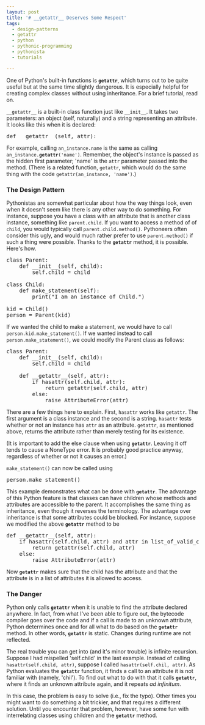 ```yaml
---
layout: post
title: '# __getattr__ Deserves Some Respect'
tags:
  - design-patterns
  - getattr
  - python
  - pythonic-programming
  - pythonista
  - tutorials

---
```


One of Python's built-in functions is <code>__getattr__</code>, which turns out to be quite useful but at the same time slightly dangerous. It is especially helpful for creating complex classes without using inheritance. For a brief tutorial, read on.

<!--more--><code>__getattr__</code> is a built-in class function just like <code>__init__</code>. It takes two parameters: an object (self, naturally) and a string representing an attribute. It looks like this when it is declared:

<pre>def __getattr__(self, attr):</pre>

For example, calling <code>an_instance.name</code> is the same as calling <code>an_instance.__getattr__('name')</code>. Remember, the object's instance is passed as the hidden first parameter; 'name' is the <code>attr</code> parameter passed into the method. (There is a related function, <code>getattr</code>, which would do the same thing with the code <code>getattr(an_instance, 'name')</code>.)

<h3>The Design Pattern</h3>

Pythonistas are somewhat particular about how the way things look, even when it doesn't seem like there is any other way to do something. For instance, suppose you have a class with an attribute that is another class instance, something like <code>parent.child</code>. If you want to access a method of of <code>child</code>, you would typically call <code>parent.child.method()</code>. Pythoneers often consider this ugly, and would much rather prefer to use <code>parent.method()</code> if such a thing were possible. Thanks to the <code>__getattr__</code> method, it is possible. Here's how.

<pre>class Parent:
    def __init__(self, child):
        self.child = child

class Child:
    def make_statement(self):
        print("I am an instance of Child.")

kid = Child()
person = Parent(kid)</pre>

If we wanted the child to make a statement, we would have to call <code>person.kid.make_statement()</code>. If we wanted instead to call <code>person.make_statement()</code>, we could modify the Parent class as follows:

<pre>class Parent:
    def __init__(self, child):
        self.child = child

    def __getattr__(self, attr):
        if hasattr(self.child, attr):
            return getattr(self.child, attr)
        else:
            raise AttributeError(attr)</pre>

There are a few things here to explain. First, <code>hasattr</code> works like <code>getattr</code>. The first argument is a class instance and the second is a string. <code>hasattr</code> tests whether or not an instance has <code>attr</code> as an attribute. <code>getattr</code>, as mentioned above, returns the attribute rather than merely testing for its existence.

(It is important to add the else clause when using <code>__getattr__</code>. Leaving it off tends to cause a NoneType error. It is probably good practice anyway, regardless of whether or not it causes an error.)

<code>make_statement()</code> can now be called using

<pre>person.make_statement()</pre>

This example demonstrates what can be done with <code>__getattr__</code>. The advantage of this Python feature is that classes can have children whose methods and attributes are accessible to the parent. It accomplishes the same thing as inheritance, even though it reverses the terminology. The advantage over inheritance is that some attributes could be blocked. For instance, suppose we modified the above <code>__getattr__</code> method to be

<pre>def __getattr__(self, attr):
    if hasattr(self.child, attr) and attr in list_of_valid_child_attrs:
        return getattr(self.child, attr)
    else:
        raise AttributeError(attr)</pre>

Now <code>__getattr__</code> makes sure that the child has the attribute and that the attribute is in a list of attributes it is allowed to access.

<h3>The Danger</h3>

Python only calls <code>__getattr__</code> when it is unable to find the attribute declared anywhere. In fact, from what I've been able to figure out, the bytecode compiler goes over the code and if a call is made to an unknown attribute, Python determines once and for all what to do based on the <code>__getattr__</code> method. In other words, <code>__getattr__</code> is static. Changes during runtime are not reflected.

The real trouble you can get into (and it's minor trouble) is infinite recursion. Suppose I had mispelled 'self.child' in the last example. Instead of calling <code>hasattr(self.child, attr)</code>, suppose I called <code>hasattr(self.chil, attr)</code>. As Python evaluates the <code>__getattr__</code> function, it finds a call to an attribute it is not familiar with (namely, 'chil'). To find out what to do with that it calls <code>__getattr__</code>, where it finds an unknown attribute again, and it repeats <i>ad infinitum</i>.

In this case, the problem is easy to solve (i.e., fix the typo). Other times you might want to do something a bit trickier, and that requires a different solution. Until you encounter that problem, however, have some fun with interrelating classes using children and the <code>__getattr__</code> method.
